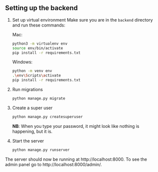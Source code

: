 ## Setting up the backend

1. Set up virtual environment
    Make sure you are in the `backend` directory and run these commands:
    
    Mac:
    ```bash
    python3 -m virtualenv env
    source env/bin/activate
    pip install -r requirements.txt
    ```

    Windows:
    ```bash
    python -m venv env
    .\env\Scripts\activate
    pip install -r requirements.txt
    ```

2. Run migrations
    ```bash
    python manage.py migrate
    ```

3. Create a super user
    ```bash
    python manage.py createsuperuser
    ```
    **NB**: When you type your password, it might look like nothing is happening, but it is.

4. Start the server
    ```bash
    python manage.py runserver
    ```

The server should now be running at http://localhost:8000.
To see the admin panel go to http://localhost:8000/admin/.
